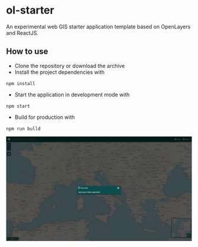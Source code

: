 # ol-starter
An experimental web GIS starter application template based on OpenLayers and ReactJS. 

## How to use

- Clone the repository or download the archive
- Install the project dependencies with
```
npm install
```
- Start the application in development mode with
```
npm start
```
- Build for production with
```
npm run bulld
```

<img src="screenshot.png" alt="Application Screenshot"></img>
